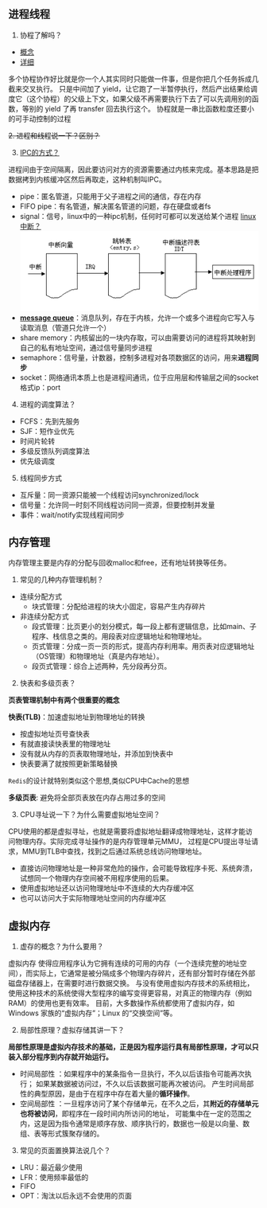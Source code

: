 ## 进程线程
1. 协程了解吗？

- [概念](https://www.liaoxuefeng.com/wiki/1016959663602400/1017968846697824)
- [详细](https://www.zhihu.com/question/20511233)

多个协程协作好比就是你一个人其实同时只能做一件事，但是你把几个任务拆成几截来交叉执行。
只是中间加了 yield，让它跑了一半暂停执行，然后产出结果给调度它（这个协程）的父级上下文，如果父级不再需要执行下去了可以先调用别的函数，等别的 yield 了再 transfer 回去执行这个。
协程就是一串比函数粒度还要小的可手动控制的过程

~~2. 进程和线程说一下？区别？~~

3. [IPC的方式？](https://www.jianshu.com/p/c1015f5ffa74)

进程间由于空间隔离，因此要访问对方的资源需要通过内核来完成。基本思路是把数据拷到内核缓冲区然后再取走，这种机制叫IPC。
- pipe：匿名管道，只能用于父子进程之间的通信，存在内存
- FIFO pipe：有名管道，解决匿名管道的问题，存在硬盘或者fs
- signal：信号，linux中的一种ipc机制，任何时可都可以发送给某个进程 [linux中断？](https://www.ibm.com/developerworks/cn/linux/l-cn-linuxkernelint/index.html)
![中断](../images/中断.png)
- [**message queue**](https://www.javanav.com/interview/4c2dfb1d78d94cfe93d1683459a27a74.html)：消息队列，存在于内核，允许一个或多个进程向它写入与读取消息（管道只允许一个）
- share memory：内核留出的一块内存取，可以由需要访问的进程将其映射到自己的私有地址空间，通过信号量同步进程
- semaphore：信号量，计数器，控制多进程对各项数据区的访问，用来**进程同步**
- socket：网络通讯本质上也是进程间通讯，位于应用层和传输层之间的socket格式ip：port

4. 进程的调度算法？

- FCFS：先到先服务
- SJF：短作业优先
- 时间片轮转
- 多级反馈队列调度算法
- 优先级调度

5. 线程同步方式

- 互斥量：同一资源只能被一个线程访问synchronized/lock
- 信号量：允许同一时刻不同线程访问同一资源，但要控制并发量
- 事件：wait/notify实现线程间同步

## 内存管理

内存管理主要是内存的分配与回收malloc和free，还有地址转换等任务。

1. 常见的几种内存管理机制？

- 连续分配方式
    - 块式管理：分配给进程的块大小固定，容易产生内存碎片
- 非连续分配方式    
    - 段式管理：比页更小的划分模式，每一段上都有逻辑信息，比如main、子程序、栈信息之类的。用段表对应逻辑地址和物理地址。
    - 页式管理：分成一页一页的形式，提高内存利用率。用页表对应逻辑地址（OS管理）和物理地址（真是内存地址）。
    - 段页式管理：综合上述两种，先分段再分页。
    
2. 快表和多级页表？

**页表管理机制中有两个很重要的概念**

**快表(TLB)**：加速虚拟地址到物理地址的转换
- 按虚拟地址页号查快表
- 有就直接读快表里的物理地址
- 没有就从内存的页表取物理地址，并添加到快表中
- 快表要满了就按照更新策略替换

`Redis`的设计就特别类似这个思想,类似CPU中Cache的思想

**多级页表**: 避免将全部页表放在内存占用过多的空间

3. CPU寻址说一下？为什么需要虚拟地址空间？

CPU使用的都是虚拟寻址，也就是需要将虚拟地址翻译成物理地址，这样才能访问物理内存。实际完成寻址操作的是内存管理单元MMU，
过程是CPU提出寻址请求，MMU到TLB中查找，找到之后通过系统总线访问物理地址。

- 直接访问物理地址是一种非常危险的操作，会可能导致程序卡死、系统奔溃，试想同一个物理内存空间被不用程序使用的后果。
- 使用虚拟地址还以访问物理地址中不连续的大内存缓冲区
- 也可以访问大于实际物理地址空间的内存缓冲区

## 虚拟内存

1. 虚存的概念？为什么要用？

虚拟内存 使得应用程序认为它拥有连续的可用的内存（一个连续完整的地址空间），而实际上，它通常是被分隔成多个物理内存碎片，还有部分暂时存储在外部磁盘存储器上，在需要时进行数据交换。
与没有使用虚拟内存技术的系统相比，使用这种技术的系统使得大型程序的编写变得更容易，对真正的物理内存（例如 RAM）的使用也更有效率。
目前，大多数操作系统都使用了虚拟内存，如 Windows 家族的“虚拟内存”；Linux 的“交换空间”等。

2. 局部性原理？虚拟存储其讲一下？

**局部性原理是虚拟内存技术的基础，正是因为程序运行具有局部性原理，才可以只装入部分程序到内存就开始运行。**
- 时间局部性 ：如果程序中的某条指令一旦执行，不久以后该指令可能再次执行；
如果某数据被访问过，不久以后该数据可能再次被访问。
产生时间局部性的典型原因，是由于在程序中存在着大量的**循环操作**。
- 空间局部性 ：一旦程序访问了某个存储单元，在不久之后，其**附近的存储单元也将被访问**，即程序在一段时间内所访问的地址，
可能集中在一定的范围之内，这是因为指令通常是顺序存放、顺序执行的，数据也一般是以向量、数组、表等形式簇聚存储的。

3. 常见的页面置换算法说几个？

- LRU：最近最少使用
- LFR：使用频率最低的
- FIFO
- OPT：淘汰以后永远不会使用的页面